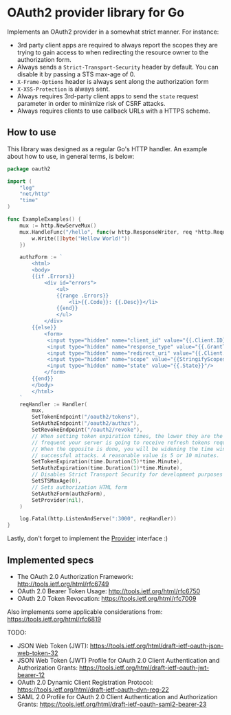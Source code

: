# OAuth2 provider library for Go

Implements an OAuth2 provider in a somewhat strict manner. For instance:

* 3rd party client apps are required to always report the scopes they are trying to gain
access to when redirecting the resource owner to the authorization form.
* Always sends a `Strict-Transport-Security` header by default. You can disable it
by passing a STS max-age of 0.
* `X-Frame-Options` header is always sent along the authorization form
* `X-XSS-Protection` is always sent.
* Always requires 3rd-party client apps to send the `state` request parameter
in order to minimize risk of CSRF attacks.
* Always requires clients to use callback URLs with a HTTPS scheme.

## How to use
This library was designed as a regular Go's HTTP handler. An example about how to use,
in general terms, is below:

```go
package oauth2

import (
	"log"
	"net/http"
	"time"
)

func ExampleExamples() {
	mux := http.NewServeMux()
	mux.HandleFunc("/hello", func(w http.ResponseWriter, req *http.Request) {
		w.Write([]byte("Hellow World!"))
	})

	authzForm := `
		<html>
		<body>
		{{if .Errors}}
			<div id="errors">
				<ul>
				{{range .Errors}}
					<li>{{.Code}}: {{.Desc}}</li>
				{{end}}
				</ul>
			</div>
		{{else}}
			<form>
			 <input type="hidden" name="client_id" value="{{.Client.ID}}"/>
			 <input type="hidden" name="response_type" value="{{.GrantType}}"/>
			 <input type="hidden" name="redirect_uri" value="{{.Client.RedirectURL}}"/>
			 <input type="hidden" name="scope" value="{{StringifyScopes .Scopes}}"/>
			 <input type="hidden" name="state" value="{{.State}}"/>
			</form>
		{{end}}
		</body>
		</html>
	`
	reqHandler := Handler(
		mux,
		SetTokenEndpoint("/oauth2/tokens"),
		SetAuthzEndpoint("/oauth2/authzs"),
		SetRevokeEndpoint("/oauth2/revoke"),
		// When setting token expiration times, the lower they are the more
		// frequent your server is going to receive refresh tokens requests.
		// When the opposite is done, you will be widening the time window for
		// successful attacks. A reasonable value is 5 or 10 minutes.
		SetTokenExpiration(time.Duration(5)*time.Minute),
		SetAuthzExpiration(time.Duration(1)*time.Minute),
		// Disables Strict Transport Security for development purposes
		SetSTSMaxAge(0),
		// Sets authorization HTML form
		SetAuthzForm(authzForm),
		SetProvider(nil),
	)

	log.Fatal(http.ListenAndServe(":3000", reqHandler))
}
```

Lastly, don't forget to implement the [Provider](https://github.com/hooklift/oauth2/blob/master/provider.go#L45-L85) interface :)


## Implemented specs
* The OAuth 2.0 Authorization Framework: http://tools.ietf.org/html/rfc6749
* OAuth 2.0 Bearer Token Usage: http://tools.ietf.org/html/rfc6750
* OAuth 2.0 Token Revocation: https://tools.ietf.org/html/rfc7009

Also implements some applicable considerations from: https://tools.ietf.org/html/rfc6819

TODO:
* JSON Web Token (JWT): https://tools.ietf.org/html/draft-ietf-oauth-json-web-token-32
* JSON Web Token (JWT) Profile for OAuth 2.0 Client Authentication and Authorization Grants: https://tools.ietf.org/html/draft-ietf-oauth-jwt-bearer-12
*  OAuth 2.0 Dynamic Client Registration Protocol: https://tools.ietf.org/html/draft-ietf-oauth-dyn-reg-22
* SAML 2.0 Profile for OAuth 2.0 Client Authentication and Authorization Grants: https://tools.ietf.org/html/draft-ietf-oauth-saml2-bearer-23

